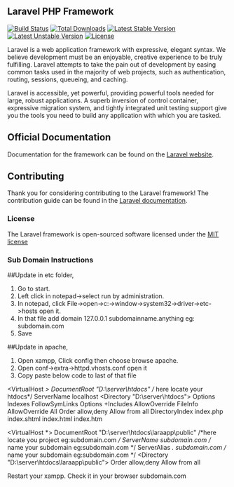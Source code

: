 ## Laravel PHP Framework

[![Build Status](https://travis-ci.org/laravel/framework.svg)](https://travis-ci.org/laravel/framework)
[![Total Downloads](https://poser.pugx.org/laravel/framework/downloads.svg)](https://packagist.org/packages/laravel/framework)
[![Latest Stable Version](https://poser.pugx.org/laravel/framework/v/stable.svg)](https://packagist.org/packages/laravel/framework)
[![Latest Unstable Version](https://poser.pugx.org/laravel/framework/v/unstable.svg)](https://packagist.org/packages/laravel/framework)
[![License](https://poser.pugx.org/laravel/framework/license.svg)](https://packagist.org/packages/laravel/framework)

Laravel is a web application framework with expressive, elegant syntax. We believe development must be an enjoyable, creative experience to be truly fulfilling. Laravel attempts to take the pain out of development by easing common tasks used in the majority of web projects, such as authentication, routing, sessions, queueing, and caching.

Laravel is accessible, yet powerful, providing powerful tools needed for large, robust applications. A superb inversion of control container, expressive migration system, and tightly integrated unit testing support give you the tools you need to build any application with which you are tasked.

## Official Documentation

Documentation for the framework can be found on the [Laravel website](http://laravel.com/docs).

## Contributing

Thank you for considering contributing to the Laravel framework! The contribution guide can be found in the [Laravel documentation](http://laravel.com/docs/contributions).

### License

The Laravel framework is open-sourced software licensed under the [MIT license](http://opensource.org/licenses/MIT)

### Sub Domain Instructions

##Update in etc folder,
1)	Go to start.
2)	Left click in notepad->select run by administration.
3)	In notepad, click File->open->c:->window->system32->driver->etc->hosts open it.
4)	In that file add domain 127.0.0.1  subdomainname.anything  eg: subdomain.com
5)	Save


##Update in apache,
1)	Open xampp, Click config then choose browse apache.
2)	Open conf->extra->httpd.vhosts.conf open it
3)	Copy paste below code to last of that file

<VirtualHost *>
    DocumentRoot "D:\server\htdocs"       /* here locate your  htdocs*/
    ServerName localhost
    <Directory "D:\server\htdocs">
        Options Indexes FollowSymLinks
        Options +Includes
        AllowOverride FileInfo
        AllowOverride All
        Order allow,deny
        Allow from all
        DirectoryIndex index.php index.shtml index.html index.htm
    </Directory>
</VirtualHost>

<VirtualHost *>
    DocumentRoot "D:\server\htdocs\laraapp\public"   /*here locate you project eg:subdomain.com */
    ServerName subdomain.com /*   name your subdomain eg:subdomain.com */
    ServerAlias *. subdomain.com  /*   name your subdomain eg:subdomain.com */
<Directory "D:\server\htdocs\laraapp\public">
    Order allow,deny
    Allow from all
</Directory>
</VirtualHost>


Restart your xampp. Check it in your browser  subdomain.com
